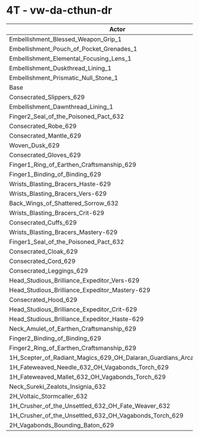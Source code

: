 # 4T - vw-da-cthun-dr
| Actor | DPS | Increase |
|---|:---:|:---:|
|Embellishment_Blessed_Weapon_Grip_1|2706759|3.32%|
|Embellishment_Pouch_of_Pocket_Grenades_1|2629361|0.37%|
|Embellishment_Elemental_Focusing_Lens_1|2625502|0.22%|
|Embellishment_Duskthread_Lining_1|2620273|0.02%|
|Embellishment_Prismatic_Null_Stone_1|2619765|0.00%|
|Base|2619722|0.00%|
|Consecrated_Slippers_629|2619211|-0.02%|
|Embellishment_Dawnthread_Lining_1|2619164|-0.02%|
|Finger2_Seal_of_the_Poisoned_Pact_632|2619123|-0.02%|
|Consecrated_Robe_629|2616928|-0.11%|
|Consecrated_Mantle_629|2616622|-0.12%|
|Woven_Dusk_629|2616256|-0.13%|
|Consecrated_Gloves_629|2616158|-0.14%|
|Finger1_Ring_of_Earthen_Craftsmanship_629|2615872|-0.15%|
|Finger1_Binding_of_Binding_629|2615626|-0.16%|
|Wrists_Blasting_Bracers_Haste-629|2615450|-0.16%|
|Wrists_Blasting_Bracers_Vers-629|2615292|-0.17%|
|Back_Wings_of_Shattered_Sorrow_632|2614593|-0.20%|
|Wrists_Blasting_Bracers_Crit-629|2613896|-0.22%|
|Consecrated_Cuffs_629|2613587|-0.23%|
|Wrists_Blasting_Bracers_Mastery-629|2612480|-0.28%|
|Finger1_Seal_of_the_Poisoned_Pact_632|2612379|-0.28%|
|Consecrated_Cloak_629|2612126|-0.29%|
|Consecrated_Cord_629|2611859|-0.30%|
|Consecrated_Leggings_629|2610126|-0.37%|
|Head_Studious_Brilliance_Expeditor_Vers-629|2608661|-0.42%|
|Head_Studious_Brilliance_Expeditor_Mastery-629|2607284|-0.47%|
|Consecrated_Hood_629|2606831|-0.49%|
|Head_Studious_Brilliance_Expeditor_Crit-629|2606570|-0.50%|
|Head_Studious_Brilliance_Expeditor_Haste-629|2604876|-0.57%|
|Neck_Amulet_of_Earthen_Craftsmanship_629|2604131|-0.60%|
|Finger2_Binding_of_Binding_629|2602352|-0.66%|
|Finger2_Ring_of_Earthen_Craftsmanship_629|2601583|-0.69%|
|1H_Scepter_of_Radiant_Magics_629_OH_Dalaran_Guardians_Arcanotool_632|2586435|-1.27%|
|1H_Fateweaved_Needle_632_OH_Vagabonds_Torch_629|2572268|-1.81%|
|1H_Fateweaved_Mallet_632_OH_Vagabonds_Torch_629|2571442|-1.84%|
|Neck_Sureki_Zealots_Insignia_632|2535386|-3.22%|
|2H_Voltaic_Stormcaller_632|2408854|-8.05%|
|1H_Crusher_of_the_Unsettled_632_OH_Fate_Weaver_632|2227100|-14.99%|
|1H_Crusher_of_the_Unsettled_632_OH_Vagabonds_Torch_629|2220214|-15.25%|
|2H_Vagabonds_Bounding_Baton_629|2153476|-17.80%|
